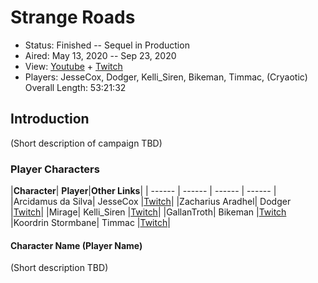 # Strange Roads

* Status: Finished -- Sequel in Production
* Aired: May 13, 2020 -- Sep 23, 2020
* View: [Youtube](https://www.youtube.com/watch?v=DtNxpHLwu4Y&list=PLfASEnzB7i1Yndf3Mpou4MttqJCc3UtYa) + [Twitch](https://www.twitch.tv/collections/NgO2IJTfDhZ47w)
* Players: JesseCox, Dodger, Kelli_Siren, Bikeman, Timmac, (Cryaotic)
Overall Length: 53:21:32

## Introduction

(Short description of campaign TBD)

### Player Characters

|**Character**| **Player**|**Other Links**|
| ------ | ------ | ------ | ------ |
|Arcidamus da Silva| JesseCox |[Twitch](https://www.twitch.tv/jessecox)|
|Zacharius Aradhel| Dodger |[Twitch](https://www.twitch.tv/dexbonus)|
|Mirage| Kelli_Siren |[Twitch](https://www.twitch.tv/kelli_siren)|
|GallanTroth| Bikeman |[Twitch](https://www.twitch.tv/bikeman)
|Koordrin Stormbane| Timmac |[Twitch](https://www.twitch.tv/timmac)|

#### Character Name (Player Name)

(Short description TBD)
